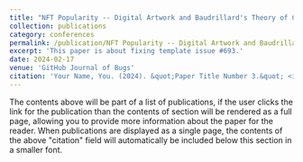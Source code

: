 ```yaml
---
title: "NFT Popularity -- Digital Artwork and Baudrillard's Theory of Consumption Alienation"
collection: publications
category: conferences
permalink: /publication/NFT Popularity -- Digital Artwork and Baudrillard's Theory of Consumption Alienation
excerpt: 'This paper is about fixing template issue #693.'
date: 2024-02-17
venue: 'GitHub Journal of Bugs'
citation: 'Your Name, You. (2024). &quot;Paper Title Number 3.&quot; <i>GitHub Journal of Bugs</i>. 1(3).'
---
```


The contents above will be part of a list of publications, if the user clicks the link for the publication than the contents of section will be rendered as a full page, allowing you to provide more information about the paper for the reader. When publications are displayed as a single page, the contents of the above "citation" field will automatically be included below this section in a smaller font.
